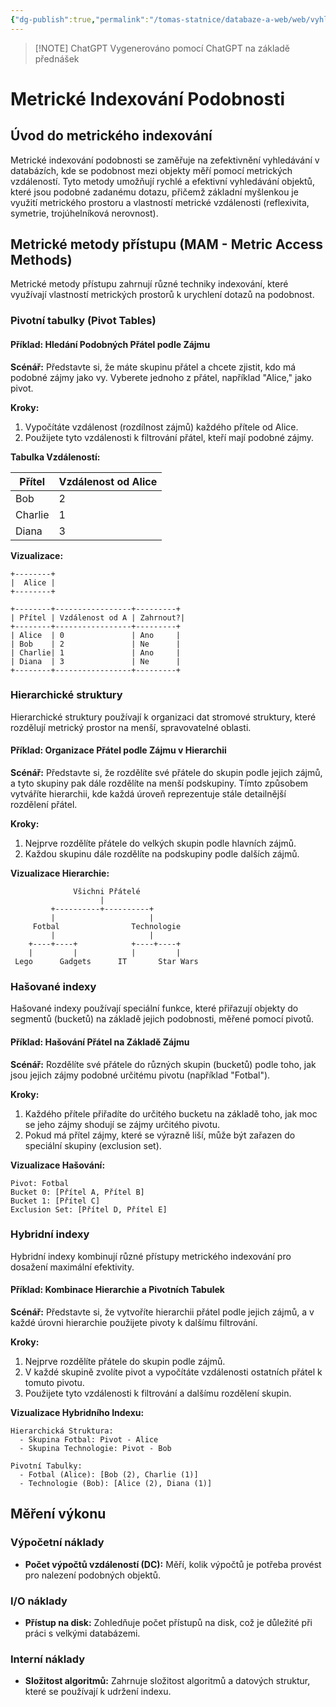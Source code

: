 ```yaml
---
{"dg-publish":true,"permalink":"/tomas-statnice/databaze-a-web/web/vyhledavani-na-webu-a-v-multimedialnich-databazich/metricke-indexovani-podobnosti/","tags":["tomas","databaze_a_web","web"],"noteIcon":""}
---
```


> [!NOTE] ChatGPT
> Vygenerováno pomocí ChatGPT na základě přednášek

# Metrické Indexování Podobnosti

## Úvod do metrického indexování
Metrické indexování podobnosti se zaměřuje na zefektivnění vyhledávání v databázích, kde se podobnost mezi objekty měří pomocí metrických vzdáleností. Tyto metody umožňují rychlé a efektivní vyhledávání objektů, které jsou podobné zadanému dotazu, přičemž základní myšlenkou je využití metrického prostoru a vlastností metrické vzdálenosti (reflexivita, symetrie, trojúhelníková nerovnost).

## Metrické metody přístupu (MAM - Metric Access Methods)
Metrické metody přístupu zahrnují různé techniky indexování, které využívají vlastností metrických prostorů k urychlení dotazů na podobnost.

### Pivotní tabulky (Pivot Tables)

#### Příklad: Hledání Podobných Přátel podle Zájmu

**Scénář:** Představte si, že máte skupinu přátel a chcete zjistit, kdo má podobné zájmy jako vy. Vyberete jednoho z přátel, například "Alice," jako pivot.

**Kroky:**
1. Vypočítáte vzdálenost (rozdílnost zájmů) každého přítele od Alice.
2. Použijete tyto vzdálenosti k filtrování přátel, kteří mají podobné zájmy.

**Tabulka Vzdáleností:**

| Přítel  | Vzdálenost od Alice |
|---------|---------------------|
| Bob     | 2                   |
| Charlie | 1                   |
| Diana   | 3                   |

**Vizualizace:**
```
+--------+
|  Alice |
+--------+
```
```
+--------+-----------------+---------+
| Přítel | Vzdálenost od A | Zahrnout?|
+--------+-----------------+---------+
| Alice  | 0               | Ano     |
| Bob    | 2               | Ne      |
| Charlie| 1               | Ano     |
| Diana  | 3               | Ne      |
+--------+-----------------+---------+
```

### Hierarchické struktury

Hierarchické struktury používají k organizaci dat stromové struktury, které rozdělují metrický prostor na menší, spravovatelné oblasti.

#### Příklad: Organizace Přátel podle Zájmu v Hierarchii

**Scénář:** Představte si, že rozdělíte své přátele do skupin podle jejich zájmů, a tyto skupiny pak dále rozdělíte na menší podskupiny. Tímto způsobem vytváříte hierarchii, kde každá úroveň reprezentuje stále detailnější rozdělení přátel.

**Kroky:**
1. Nejprve rozdělíte přátele do velkých skupin podle hlavních zájmů.
2. Každou skupinu dále rozdělíte na podskupiny podle dalších zájmů.

**Vizualizace Hierarchie:**
```
              Všichni Přátelé
                    |
         +----------+----------+
         |                     |
     Fotbal                Technologie
         |                     |
    +----+----+            +----+----+
    |         |            |         |
 Lego      Gadgets      IT       Star Wars
```

### Hašované indexy

Hašované indexy používají speciální funkce, které přiřazují objekty do segmentů (bucketů) na základě jejich podobnosti, měřené pomocí pivotů.

#### Příklad: Hašování Přátel na Základě Zájmu

**Scénář:** Rozdělíte své přátele do různých skupin (bucketů) podle toho, jak jsou jejich zájmy podobné určitému pivotu (například "Fotbal").

**Kroky:**
1. Každého přítele přiřadíte do určitého bucketu na základě toho, jak moc se jeho zájmy shodují se zájmy určitého pivotu.
2. Pokud má přítel zájmy, které se výrazně liší, může být zařazen do speciální skupiny (exclusion set).

**Vizualizace Hašování:**
```
Pivot: Fotbal
Bucket 0: [Přítel A, Přítel B]
Bucket 1: [Přítel C]
Exclusion Set: [Přítel D, Přítel E]
```

### Hybridní indexy

Hybridní indexy kombinují různé přístupy metrického indexování pro dosažení maximální efektivity.

#### Příklad: Kombinace Hierarchie a Pivotních Tabulek

**Scénář:** Představte si, že vytvoříte hierarchii přátel podle jejich zájmů, a v každé úrovni hierarchie použijete pivoty k dalšímu filtrování.

**Kroky:**
1. Nejprve rozdělíte přátele do skupin podle zájmů.
2. V každé skupině zvolíte pivot a vypočítáte vzdálenosti ostatních přátel k tomuto pivotu.
3. Použijete tyto vzdálenosti k filtrování a dalšímu rozdělení skupin.

**Vizualizace Hybridního Indexu:**
```
Hierarchická Struktura:
  - Skupina Fotbal: Pivot - Alice
  - Skupina Technologie: Pivot - Bob

Pivotní Tabulky:
  - Fotbal (Alice): [Bob (2), Charlie (1)]
  - Technologie (Bob): [Alice (2), Diana (1)]
```

## Měření výkonu

### Výpočetní náklady

- **Počet výpočtů vzdáleností (DC):** Měří, kolik výpočtů je potřeba provést pro nalezení podobných objektů.
  
### I/O náklady

- **Přístup na disk:** Zohledňuje počet přístupů na disk, což je důležité při práci s velkými databázemi.

### Interní náklady

- **Složitost algoritmů:** Zahrnuje složitost algoritmů a datových struktur, které se používají k udržení indexu.

